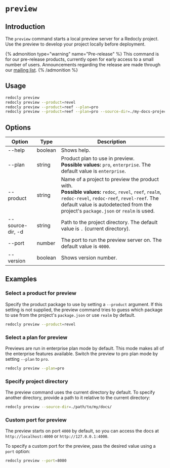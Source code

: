 # `preview`

## Introduction

The `preview` command starts a local preview server for a Redocly project. Use the preview to develop your project locally before deployment.

{% admonition type="warning" name="Pre-release" %}
This command is for our pre-release products, currently open for early access to a small number of users. Announcements regarding the release are made through our [mailing list](https://redocly.com/product-updates/).
{% /admonition %}

## Usage

```bash
redocly preview
redocly preview --product=revel
redocly preview --product=reef --plan=pro
redocly preview --product=reef --plan=pro --source-dir=./my-docs-project --port=4001
```

## Options

| Option           | Type    | Description                                                                                                                                                                                                                                     |
| ---------------- | ------- | ----------------------------------------------------------------------------------------------------------------------------------------------------------------------------------------------------------------------------------------------- |
| --help           | boolean | Shows help.                                                                                                                                                                                                                                     |
| --plan           | string  | Product plan to use in preview. <br/> **Possible values:** `pro`, `enterprise`. The default value is `enterprise`.                                                                                                                              |
| --product        | string  | Name of a project to preview the product with. <br/> **Possible values:** `redoc`, `revel`, `reef`, `realm`, `redoc-revel`, `redoc-reef`, `revel-reef`. The default value is autodetected from the project's `package.json` or `realm` is used. |
| --source-dir, -d | string  | Path to the project directory. The default value is `.` (current directory).                                                                                                                                                                    |
| --port           | number  | The port to run the preview server on. The default value is `4000`.                                                                                                                                                                             |
| --version        | boolean | Shows version number.                                                                                                                                                                                                                           |

## Examples

### Select a product for preview

Specify the product package to use by setting a `--product` argument.
If this setting is not supplied, the preview command tries to guess which package to use from the project's `package.json` or use `realm` by default.

```bash
redocly preview --product=revel
```

### Select a plan for preview

Previews are run in enterprise plan mode by default. This mode makes all of the enterprise features available.
Switch the preview to pro plan mode by setting `--plan` to `pro`.

```bash
redocly preview --plan=pro
```

### Specify project directory

The preview command uses the current directory by default. To specify another directory, provide a path to it relative to the current directory:

```bash
redocly preview --source-dir=./path/to/my/docs/
```

### Custom port for preview

The preview starts on port `4000` by default, so you can access the docs at `http://localhost:4000` or `http://127.0.0.1:4000`.

To specify a custom port for the preview, pass the desired value using a `port` option:

```bash
redocly preview --port=8080
```
